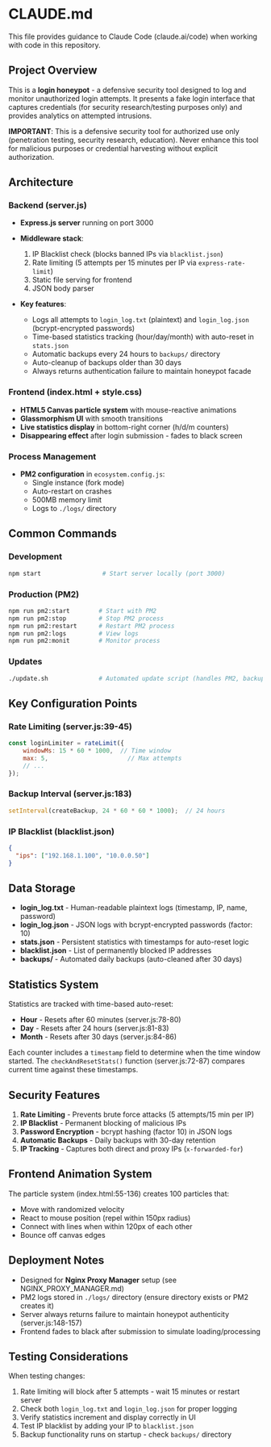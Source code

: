 # CLAUDE.md

This file provides guidance to Claude Code (claude.ai/code) when working with code in this repository.

## Project Overview

This is a **login honeypot** - a defensive security tool designed to log and monitor unauthorized login attempts. It presents a fake login interface that captures credentials (for security research/testing purposes only) and provides analytics on attempted intrusions.

**IMPORTANT**: This is a defensive security tool for authorized use only (penetration testing, security research, education). Never enhance this tool for malicious purposes or credential harvesting without explicit authorization.

## Architecture

### Backend (server.js)
- **Express.js server** running on port 3000
- **Middleware stack**:
  1. IP Blacklist check (blocks banned IPs via `blacklist.json`)
  2. Rate limiting (5 attempts per 15 minutes per IP via `express-rate-limit`)
  3. Static file serving for frontend
  4. JSON body parser

- **Key features**:
  - Logs all attempts to `login_log.txt` (plaintext) and `login_log.json` (bcrypt-encrypted passwords)
  - Time-based statistics tracking (hour/day/month) with auto-reset in `stats.json`
  - Automatic backups every 24 hours to `backups/` directory
  - Auto-cleanup of backups older than 30 days
  - Always returns authentication failure to maintain honeypot facade

### Frontend (index.html + style.css)
- **HTML5 Canvas particle system** with mouse-reactive animations
- **Glassmorphism UI** with smooth transitions
- **Live statistics display** in bottom-right corner (h/d/m counters)
- **Disappearing effect** after login submission - fades to black screen

### Process Management
- **PM2 configuration** in `ecosystem.config.js`:
  - Single instance (fork mode)
  - Auto-restart on crashes
  - 500MB memory limit
  - Logs to `./logs/` directory

## Common Commands

### Development
```bash
npm start                 # Start server locally (port 3000)
```

### Production (PM2)
```bash
npm run pm2:start        # Start with PM2
npm run pm2:stop         # Stop PM2 process
npm run pm2:restart      # Restart PM2 process
npm run pm2:logs         # View logs
npm run pm2:monit        # Monitor process
```

### Updates
```bash
./update.sh              # Automated update script (handles PM2, backups, git pull)
```

## Key Configuration Points

### Rate Limiting (server.js:39-45)
```javascript
const loginLimiter = rateLimit({
    windowMs: 15 * 60 * 1000,  // Time window
    max: 5,                      // Max attempts
    // ...
});
```

### Backup Interval (server.js:183)
```javascript
setInterval(createBackup, 24 * 60 * 60 * 1000);  // 24 hours
```

### IP Blacklist (blacklist.json)
```json
{
  "ips": ["192.168.1.100", "10.0.0.50"]
}
```

## Data Storage

- **login_log.txt** - Human-readable plaintext logs (timestamp, IP, name, password)
- **login_log.json** - JSON logs with bcrypt-encrypted passwords (factor: 10)
- **stats.json** - Persistent statistics with timestamps for auto-reset logic
- **blacklist.json** - List of permanently blocked IP addresses
- **backups/** - Automated daily backups (auto-cleaned after 30 days)

## Statistics System

Statistics are tracked with time-based auto-reset:
- **Hour** - Resets after 60 minutes (server.js:78-80)
- **Day** - Resets after 24 hours (server.js:81-83)
- **Month** - Resets after 30 days (server.js:84-86)

Each counter includes a `timestamp` field to determine when the time window started. The `checkAndResetStats()` function (server.js:72-87) compares current time against these timestamps.

## Security Features

1. **Rate Limiting** - Prevents brute force attacks (5 attempts/15 min per IP)
2. **IP Blacklist** - Permanent blocking of malicious IPs
3. **Password Encryption** - bcrypt hashing (factor 10) in JSON logs
4. **Automatic Backups** - Daily backups with 30-day retention
5. **IP Tracking** - Captures both direct and proxy IPs (`x-forwarded-for`)

## Frontend Animation System

The particle system (index.html:55-136) creates 100 particles that:
- Move with randomized velocity
- React to mouse position (repel within 150px radius)
- Connect with lines when within 120px of each other
- Bounce off canvas edges

## Deployment Notes

- Designed for **Nginx Proxy Manager** setup (see NGINX_PROXY_MANAGER.md)
- PM2 logs stored in `./logs/` directory (ensure directory exists or PM2 creates it)
- Server always returns failure to maintain honeypot authenticity (server.js:148-157)
- Frontend fades to black after submission to simulate loading/processing

## Testing Considerations

When testing changes:
1. Rate limiting will block after 5 attempts - wait 15 minutes or restart server
2. Check both `login_log.txt` and `login_log.json` for proper logging
3. Verify statistics increment and display correctly in UI
4. Test IP blacklist by adding your IP to `blacklist.json`
5. Backup functionality runs on startup - check `backups/` directory
